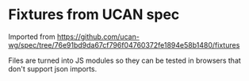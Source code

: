 # Fixtures from UCAN spec

Imported from https://github.com/ucan-wg/spec/tree/76e91bd9da67cf796f04760372fe1894e58b1480/fixtures

Files are turned into JS modules so they can be tested in browsers that don't support json imports.

